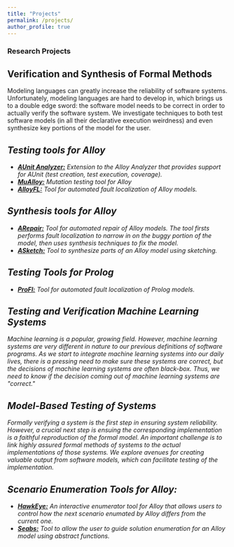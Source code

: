 ```yaml
---
title: "Projects"
permalink: /projects/
author_profile: true
---
```

<link href="https://fonts.googleapis.com/css?family=Comfortaa:300,400,700|Righteous" rel="stylesheet">

### <i class="fa fa-fw fa-cogs" aria-hidden="true"></i> Research Projects

## <i class="fa fa-fw fa-bug" aria-hidden="true"></i> Verification and Synthesis of Formal Methods
Modeling languages can greatly increase the reliability of software systems. Unfortunately, modeling languages are hard to develop in, which brings us to a double edge sword: the software model needs to be correct in order to actually verify the software system. We investigate techniques to both test software models (in all their declarative execution weirdness) and even synthesize key portions of the model for the user.

## <i class="fa fa-fw fa-code-branch" aria-hidden="true"> Testing tools for Alloy
* **[AUnit Analyzer:](https://sites.google.com/view/aunitanalyzer)** Extension to the Alloy Analyzer that provides support for AUnit (test creation, test execution, coverage).
* **[MuAlloy:](https://github.com/kaiyuanw/MuAlloy)** Mutation testing tool for Alloy 
* **[AlloyFL:](https://AlloyFL.github.io)** Tool for automated fault localization of Alloy models.

## <i class="fa fa-fw fa-code-branch" aria-hidden="true"> Synthesis tools for Alloy
* **[ARepair:](https://github.com/kaiyuanw/ARepair)** Tool for automated repair of Alloy models. The tool firsts performs fault localization to narrow in on the buggy portion of the model, then uses synthesis techniques to fix the model.
* **[ASketch:](https://github.com/kaiyuanw/ASketch)** Tool to synthesize parts of an Alloy model using sketching.

## <i class="fa fa-fw fa-code-branch" aria-hidden="true"> Testing Tools for Prolog
* **[ProFl:](https://github.com/geoorge1d127/ProFl)** Tool for automated fault localization of Prolog models.

## <i class="fa fa-fw fa-book-reader" aria-hidden="true"></i> Testing and Verification Machine Learning Systems
Machine learning is a popular, growing field. However, machine learning systems are very different in nature to our previous definitions of software programs. As we start to integrate machine learning systems into our daily lives, there is a pressing need to make sure these systems are correct, but the decisions of machine learning systems are often black-box. Thus, we need to know if the decision coming out of machine learning systems are "correct."

## <i class="fa fa-fw fa-car" aria-hidden="true"></i> Model-Based Testing of Systems 
Formally verifying a system is the first step in ensuring system reliability. However, a crucial next step is ensuing the corresponding implementation is a faithful reproduction of the formal model. An important challenge is to link highly assured formal methods of systems to the actual implementations of those systems. We explore avenues for creating valuable output from software models, which can facilitate testing of the implementation.
 
## <i class="fa fa-fw fa-code-branch" aria-hidden="true"> Scenario Enumeration Tools for Alloy:
* **[HawkEye:](https://github.com/alloy-hawkeye/Hawkeye)** An interactive enumerator tool for Alloy that allows users to control how the next scenario enumated by Alloy differs from the current one.
* **[Seabs:](https://github.com/Allisonius/Seabs)** Tool to allow the user to guide solution enumeration for an Alloy model using abstract functions.


 

